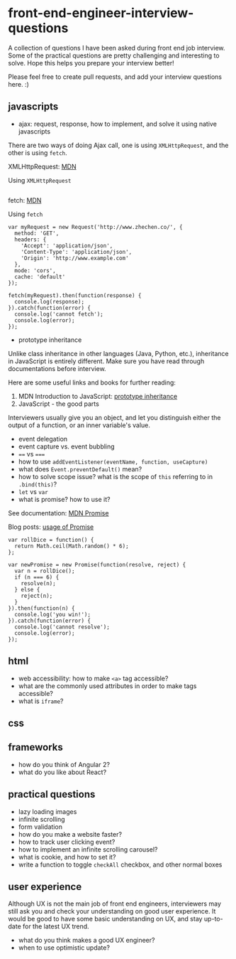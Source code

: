 # front-end-engineer-interview-questions
A collection of questions I have been asked during front end job interview.
Some of the practical questions are pretty challenging and interesting to solve.
Hope this helps you prepare your interview better!

Please feel free to create pull requests, and add your interview questions here. :)

## javascripts
- ajax: request, response, how to implement, and solve it using native javascripts

There are two ways of doing Ajax call, one is using `XMLHttpRequest`, and the other is using `fetch`.

XMLHttpRequest: [MDN]()

Using `XMLHttpRequest`
```
```

fetch: [MDN]()

Using `fetch`
```
var myRequest = new Request('http://www.zhechen.co/', {
  method: 'GET',
  headers: {
    'Accept': 'application/json',
    'Content-Type': 'application/json',
    'Origin': 'http://www.example.com'
  },
  mode: 'cors',
  cache: 'default'
});

fetch(myRequest).then(function(response) {
  console.log(response);
}).catch(function(error) {
  console.log('cannot fetch');
  console.log(error);
});

```


- prototype inheritance

Unlike class inheritance in other languages (Java, Python, etc.), inheritance in JavaScript is entirely different. Make sure you have read through documentations before interview.

Here are some useful links and books for further reading:
1. MDN Introduction to JavaScript: [prototype inheritance](https://developer.mozilla.org/en-US/docs/Web/JavaScript/Inheritance_and_the_prototype_chain)
2. JavaScript - the good parts

Interviewers usually give you an object, and let you distinguish either the output of a function, or an inner variable's value.


- event delegation
- event capture vs. event bubbling
- `==` vs `===`
- how to use `addEventListener(eventName, function, useCapture)`
- what does `Event.preventDefault()` mean?
- how to solve scope issue? what is the scope of `this` referring to in `.bind(this)`?
- `let` vs `var`
- what is promise? how to use it?

See documentation: [MDN Promise](https://developer.mozilla.org/en-US/docs/Web/JavaScript/Reference/Global_Objects/Promise)

Blog posts: [usage of Promise](https://www.toptal.com/javascript/javascript-promises)

```
var rollDice = function() {
  return Math.ceil(Math.random() * 6);
};

var newPromise = new Promise(function(resolve, reject) {
  var n = rollDice();
  if (n === 6) {
    resolve(n);
  } else {
    reject(n);
  }
}).then(function(n) {
  console.log('you win!');
}).catch(function(error) {
  console.log('cannot resolve');
  console.log(error);
});

```

## html
- web accessibility: how to make `<a>` tag accessible?
- what are the commonly used attributes in order to make tags accessible?
- what is `iframe`?

## css

## frameworks
- how do you think of Angular 2?
- what do you like about React?

## practical questions
- lazy loading images
- infinite scrolling
- form validation
- how do you make a website faster?
- how to track user clicking event?
- how to implement an infinite scrolling carousel?
- what is cookie, and how to set it?
- write a function to toggle `checkAll` checkbox, and other normal boxes

## user experience
Although UX is not the main job of front end engineers, interviewers may still ask you and check your understanding on good user experience. It would be good to have some basic understanding on UX, and stay up-to-date for the latest UX trend.
- what do you think makes a good UX engineer?
- when to use optimistic update?
